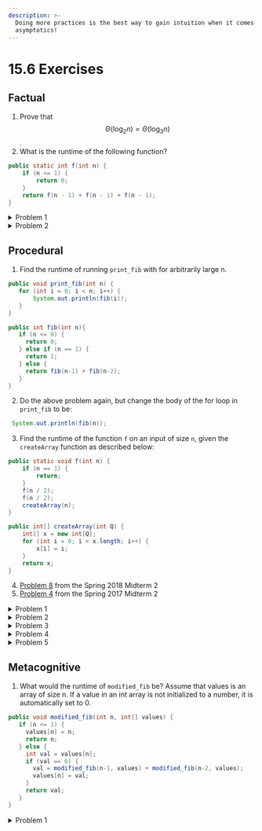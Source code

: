 ```yaml
---
description: >-
  Doing more practices is the best way to gain intuition when it comes to
  asymptotics!
---
```


# 15.6 Exercises

## Factual

1. Prove that $$\Theta(\log _{2} n) = \Theta(\log _{3} n)$$.
2. What is the runtime of the following function?

```java
public static int f(int n) {
    if (n <= 1) {
        return 0;
    }
    return f(n - 1) + f(n - 1) + f(n - 1);
}
```

<details>

<summary>Problem 1</summary>

Using the properties of logs, we see that $$\log_2 n = \frac{\log n}{\log 2} = \Theta(\log n)$$. Similarly, $$\log_3 n = \frac{\log n}{\log 3} = \Theta(\log n)$$. So when consiering asymptotics relating to logarithms, the base does not matter (as long as it is some constant).

</details>

<details>

<summary>Problem 2</summary>

This is essentially `fib` with 3 recursive calls instead of 2. The runtime is $$\Theta(3^n)$$.

</details>

## Procedural

1. Find the runtime of running `print_fib` with for arbitrarily large n.

```java
public void print_fib(int n) {
   for (int i = 0; i < n; i++) {
       System.out.println(fib(i));
   }
}

public int fib(int n){
   if (n <= 0) {
     return 0;
   } else if (n == 1) {
     return 1;
   } else {
     return fib(n-1) + fib(n-2);
   }
}
```

2. Do the above problem again, but change the body of the for loop in `print_fib` to be:

```java
 System.out.println(fib(n));
```

3. Find the runtime of the function `f` on an input of size `n`, given the `createArray` function as described below:

```java
public static void f(int n) {
    if (n == 1) {
        return;
    }
    f(n / 2);
    f(n / 2);
    createArray(n);
}

public int[] createArray(int Q) {
    int[] x = new int[Q];
    for (int i = 0; i < x.length; i++) {
        x[i] = i;
    }
    return x;
}
```

4. [Problem 8](https://drive.google.com/file/d/1Vo8p4vbOGt7eY5TtalvAEnk4ignpTVvm/view?usp=sharing) from the Spring 2018 Midterm 2
5. [Problem 4](https://drive.google.com/file/d/1yWyRp7QTizspTp9dsKz5yxE6bSf9YUIi/view?usp=sharing) from the Spring 2017 Midterm 2

<details>

<summary>Problem 1</summary>

From lecture, we know that `fib(i)` runs in roughly $$2^i$$ time. If we run `fib` for each `i` from `1` to `n`, we get a total work of $$2^0 + 2^1 + ... 2^n$$. Note that this is a geometric sum with last term $$2^n$$, so the overall runtime is actually still $$\Theta(2^n)$$.

</details>

<details>

<summary>Problem 2</summary>

Again, we know that `fib(i)` takes about $$2^i$$ time. However, this time we call `fib(n)` each time in the loop `n` total times. This gives a runtime of $$\Theta(n2^n)$$.

</details>

<details>

<summary>Problem 3</summary>

This function creates two recursive branches of half the size per call, with each node taking linear work. As such, each level has $$n$$ total work, and since we halve the input each time, there are $$\log n$$ total levels, for a runtime of $$\Theta(n \log n)$$.

</details>

<details>

<summary>Problem 4</summary>

[Solutions](https://drive.google.com/file/d/1LIyFXwHYCWXNqIgKTsTyKiOYnB79_ykk/view?usp=sharing) and [walkthrough](https://www.youtube.com/watch?v=nMZn4EV0gGw) are linked here and on the course website.

</details>

<details>

<summary>Problem 5</summary>

[Solutions](https://drive.google.com/file/d/1b99XARlZxg3NMfeSAVt2yzDzwSEcASq3/view?usp=sharing) are linked here and on the course website.

</details>

## Metacognitive

1. What would the runtime of `modified_fib` be? Assume that values is an array of size n. If a value in an int array is not initialized to a number, it is automatically set to 0.

```java
public void modified_fib(int n, int[] values) {
   if (n <= 1) {
     values[n] = n;
     return n;
   } else {
     int val = values[n];
     if (val == 0) {
       val = modified_fib(n-1, values) + modified_fib(n-2, values);
       values[n] = val;
     }
     return val;
   }
}  
```

<details>

<summary>Problem 1</summary>

This is an example of dynamic programming, a topic covered in more depth in CS170. Note that since `values` is saved across calls, we only recompute each value of `n` once. Computing a single value of `n` only takes constant time, since we just add two already-computed values or do an array access. As such, the overall runtime is linear: $$\Theta(n)$$.

</details>
